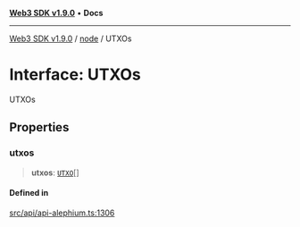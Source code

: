 [**Web3 SDK v1.9.0**](../../../README.md) • **Docs**

***

[Web3 SDK v1.9.0](../../../globals.md) / [node](../README.md) / UTXOs

# Interface: UTXOs

UTXOs

## Properties

### utxos

> **utxos**: [`UTXO`](UTXO.md)[]

#### Defined in

[src/api/api-alephium.ts:1306](https://github.com/Mystic-Nayy/alephium-web3/blob/c1afd789a197ce5fe21f08c2965942090157c33d/packages/web3/src/api/api-alephium.ts#L1306)

